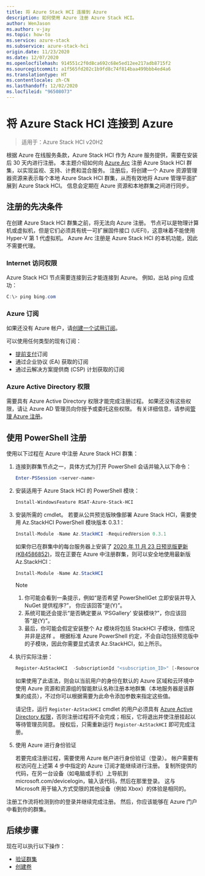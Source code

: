 ```yaml
---
title: 将 Azure Stack HCI 连接到 Azure
description: 如何使用 Azure 注册 Azure Stack HCI。
author: WenJason
ms.author: v-jay
ms.topic: how-to
ms.service: azure-stack
ms.subservice: azure-stack-hci
origin.date: 11/23/2020
ms.date: 12/07/2020
ms.openlocfilehash: 914551c2f0d8ca692c68e5ed12ee217adb8715f2
ms.sourcegitcommit: a1f565fd202c1b9fd8c74f814baa499bbb4ed4a6
ms.translationtype: HT
ms.contentlocale: zh-CN
ms.lasthandoff: 12/02/2020
ms.locfileid: "96508073"
---
```

# <a name="connect-azure-stack-hci-to-azure"></a>将 Azure Stack HCI 连接到 Azure

> 适用于：Azure Stack HCI v20H2

根据 Azure 在线服务条款，Azure Stack HCI 作为 Azure 服务提供，需要在安装后 30 天内进行注册。 本主题介绍如何向 [Azure Arc](https://azure.microsoft.com/services/azure-arc/) 注册 Azure Stack HCI 群集，以实现监视、支持、计费和混合服务。 注册后，将创建一个 Azure 资源管理器资源来表示每个本地 Azure Stack HCI 群集，从而有效地将 Azure 管理平面扩展到 Azure Stack HCI。 信息会定期在 Azure 资源和本地群集之间进行同步。 

## <a name="prerequisites-for-registration"></a>注册的先决条件

在创建 Azure Stack HCI 群集之前，将无法向 Azure 注册。 节点可以是物理计算机或虚拟机，但是它们必须具有统一可扩展固件接口 (UEFI)，这意味着不能使用 Hyper-V 第 1 代虚拟机。 Azure Arc 注册是 Azure Stack HCI 的本机功能，因此不需要代理。

### <a name="internet-access"></a>Internet 访问权限

Azure Stack HCI 节点需要连接到云才能连接到 Azure。 例如，出站 ping 应成功：

```PowerShell
C:\> ping bing.com
```

### <a name="azure-subscription"></a>Azure 订阅

如果还没有 Azure 帐户，请[创建一个试用订阅](https://www.microsoft.com/china/azure/index.html?fromtype=cn)。 

可以使用任何类型的现有订阅：
- [提前支付](https://www.azure.cn/offers/ms-mc-arz-33p/)订阅
- 通过企业协议 (EA) 获取的订阅
- 通过云解决方案提供商 (CSP) 计划获取的订阅

### <a name="azure-active-directory-permissions"></a>Azure Active Directory 权限

需要具有 Azure Active Directory 权限才能完成注册过程。 如果还没有这些权限，请让 Azure AD 管理员向你授予或委托这些权限。 有关详细信息，请参阅[管理 Azure 注册](../manage/manage-azure-registration.md#azure-active-directory-permissions)。

## <a name="register-using-powershell"></a>使用 PowerShell 注册

使用以下过程在 Azure 中注册 Azure Stack HCI 群集：

1. 连接到群集节点之一，具体方式为打开 PowerShell 会话并输入以下命令：

   ```PowerShell
   Enter-PSSession <server-name>
   ```

2. 安装适用于 Azure Stack HCI 的 PowerShell 模块：

   ```PowerShell
   Install-WindowsFeature RSAT-Azure-Stack-HCI
   ```

3. 安装所需的 cmdlet。 若要从公共预览版映像部署 Azure Stack HCI，需要使用 Az.StackHCI PowerShell 模块版本 0.3.1：

   ```PowerShell
   Install-Module -Name Az.StackHCI -RequiredVersion 0.3.1
   ```

   如果你已在群集中的每台服务器上安装了 [2020 年 11 月 23 日预览版更新 (KB4586852)](../release-notes.md)，现在正要在 Azure 中注册群集，则可以安全地使用最新版 Az.StackHCI：

   ```PowerShell
   Install-Module -Name Az.StackHCI
   ```

   > [!NOTE]
   > 1. 你可能会看到一条提示，例如“是否希望 PowerShellGet 立即安装并导入 NuGet 提供程序?”， 你应该回答“是(Y)”。
   > 2. 系统可能还会提示“是否确定要从 'PSGallery' 安装模块?”，你应该回答“是(Y)”。
   > 3. 最后，你可能会假定安装整个 Az 模块将包括 StackHCI 子模块，但情况并非是这样 。 根据标准 Azure PowerShell 约定，不会自动包括预览版中的子模块，因此你需要显式请求 Az.StackHCI，如上所示。

4. 执行实际注册：

   ```PowerShell
   Register-AzStackHCI  -SubscriptionId "<subscription_ID>" [-ResourceName] [-ResourceGroupName]
   ```

   如果使用了此语法，则会以当前用户的身份在默认的 Azure 区域和云环境中使用 Azure 资源和资源组的智能默认名称注册本地群集（本地服务器是该群集的成员），不过你可以根据需要为此命令添加参数来指定这些值。

   请记住，运行 `Register-AzStackHCI` cmdlet 的用户必须具有 [Azure Active Directory 权限](../manage/manage-azure-registration.md#azure-active-directory-permissions)，否则注册过程将不会完成；相反，它将退出并使注册挂起以等待管理员同意。 授权后，只需重新运行 `Register-AzStackHCI` 即可完成注册。

5. 使用 Azure 进行身份验证

   若要完成注册过程，需要使用 Azure 帐户进行身份验证（登录）。 帐户需要有权访问在上述第 4 步中指定的 Azure 订阅才能继续进行注册。 复制所提供的代码，在另一台设备（如电脑或手机）上导航到 microsoft.com/devicelogin，输入该代码，然后在那里登录。 这与 Microsoft 用于输入方式受限的其他设备（例如 Xbox）的体验是相同的。

注册工作流将检测到你的登录并继续完成注册。 然后，你应该能够在 Azure 门户中看到你的群集。

## <a name="next-steps"></a>后续步骤

现在可以执行以下操作：

- [验证群集](validate.md)
- [创建卷](../manage/create-volumes.md)
